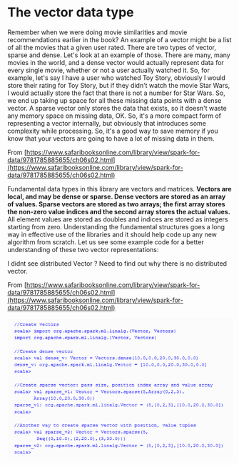 # The vector data type

Remember when we were doing movie similarities and movie recommendations earlier in the book? An example of a vector might be a list of all the movies that a given user rated. There are two types of vector, sparse and dense. Let's look at an example of those. There are many, many movies in the world, and a dense vector would actually represent data for every single movie, whether or not a user actually watched it. So, for example, let's say I have a user who watched Toy Story, obviously I would store their rating for Toy Story, but if they didn't watch the movie Star Wars, I would actually store the fact that there is not a number for Star Wars. So, we end up taking up space for all these missing data points with a dense vector. A sparse vector only stores the data that exists, so it doesn't waste any memory space on missing data, OK. So, it's a more compact form of representing a vector internally, but obviously that introduces some complexity while processing. So, it's a good way to save memory if you know that your vectors are going to have a lot of missing data in them.

From [https://www.safaribooksonline.com/library/view/spark-for-data/9781785885655/ch06s02.html](https://www.safaribooksonline.com/library/view/spark-for-data/9781785885655/ch06s02.html)

Fundamental data types in this library are vectors and matrices. **Vectors are local, and may be dense or sparse. Dense vectors are stored as an array of values. Sparse vectors are stored as two arrays; the first array stores the non-zero value indices and the second array stores the actual values.** All element values are stored as doubles and indices are stored as integers starting from zero. Understanding the fundamental structures goes a long way in effective use of the libraries and it should help code up any new algorithm from scratch. Let us see some example code for a better understanding of these two vector representations:

I didnt see distributed Vector ? Need to find out why there is no distributed vector.

From [https://www.safaribooksonline.com/library/view/spark-for-data/9781785885655/ch06s02.html](https://www.safaribooksonline.com/library/view/spark-for-data/9781785885655/ch06s02.html)



![](/assets/vector1.png)






